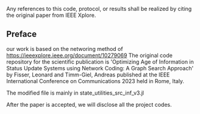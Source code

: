 
Any references to this code, protocol, or results shall be realized by citing the original paper from IEEE Xplore.

## Preface
our work is based on the networing method of https://ieeexplore.ieee.org/document/10279069
The original code repository for the scientific publication is 'Optimizing Age of Information in Status Update Systems using Network Coding: A Graph Search Approach' by Fisser, Leonard and Timm-Giel, Andreas published at the IEEE International Conference on Communications 2023 held in Rome, Italy.

The modified file is mainly in state_utilities_src_inf_v3.jl

After the paper is accepted, we will disclose all the project codes.